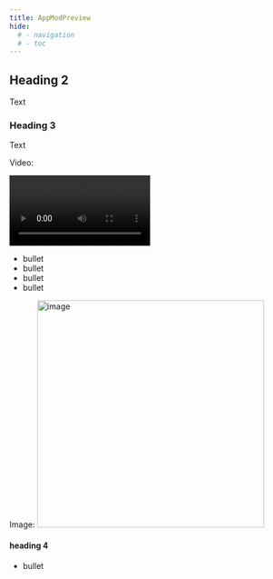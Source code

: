 ```yaml
---
title: AppModPreview
hide:
  # - navigation
  # - toc
---
```


## Heading 2

Text

### Heading 3

Text

Video:

<video width="248" autoplay><source src="https://user-images.githubusercontent.com/1737159/192528357-3cda343c-de1c-4820-adb6-fb71fdfdd1f2.mov" type="video/mp4"></video>

* bullet 
* bullet 
* bullet 
* bullet 

Image:
<img width="400" alt="image" src="https://user-images.githubusercontent.com/91616163/189164956-9f5cf51c-d725-4691-94d3-8ab60d8e384c.png">

#### heading 4

* bullet
